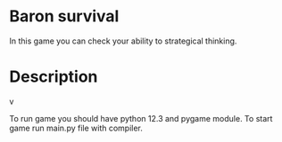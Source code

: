 # Baron survival
In this game you can check your ability to strategical thinking.

# Description
v



To run game you should have python 12.3 and pygame module.
To start game run main.py file with compiler.